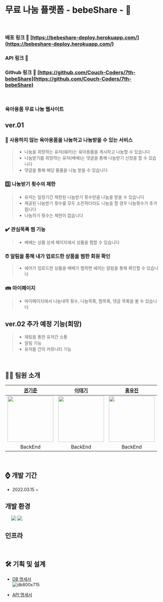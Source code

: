 # 무료 나눔 플랫폼 - bebeShare - 💓 
<br>

### 배포 링크 🔗 [https://bebeshare-deploy.herokuapp.com/](https://bebeshare-deploy.herokuapp.com/)
### API 링크 🔗 
### Github 링크 🔗 [https://github.com/Couch-Coders/7th-bebeShare](https://github.com/Couch-Coders/7th-bebeShare)   
<br>

### 육아용품 무료 나눔 웹사이트 

## ver.01
### :baby_bottle: 사용하지 않는 육아용품을 나눔하고 나눔받을 수 있는 서비스
> - 나눔을 희망하는 유저(쉐어)는 육아용품을 게시하고 나눔할 수 있습니다
> - 나눔받기를 희망하는 유저(베베)는 댓글을 통해 나눔받기 신청을 할 수 있습니다
> - 댓글을 통해 해당 물품을 나눔 받을 수 있습니다

### :three: 나눔받기 횟수의 제한
> - 유저는 일정기간 제한된 나눔받기 횟수만큼 나눔을 받을 수 있습니다
> - 제공된 나눔받기 횟수를 모두 소진하더라도 나눔을 할 경우 나눔횟수가 추가됩니다
> - 나눔하기 횟수는 제한이 없습니다

### :heavy_check_mark: 관심목록 찜 기능
> - 베베는 상품 상세 페이지에서 상품을 찜할 수 있습니다

### :alarm_clock: 알림을 통해 내가 업로드한 상품을 찜한 회원 확인
> - 쉐어가 업로드한 상품을 베베가 찜하면 쉐어는 알림을 통해 확인할 수 있습니다 

### :family: 마이페이지
> - 마이페이지에서 나눔내역 횟수, 나눔목록, 찜목록, 댓글 목록을 볼 수 있습니다

## ver.02 추가 예정 기능(희망)
> - 채팅을 통한 유저간 소통
> - 알림 기능
> - 유저들 간의 커뮤니티 기능

<br>

## 👨‍💻 팀원 소개

|                                    [권기준](https://github.com/superkkj)                                    |                                                                         [이태기](https://github.com/TevLee)                                                                          |                                       [홍유진](https://github.com/omnireader0)                                       |                                     
| :--------------------------------------------------------------------------------------------------------------: | :------------------------------------------------------------------------------------------------------------------------------------------------------------------------------------: | :--------------------------------------------------------------------------------------------------------------: | 
| <img src="https://res.cloudinary.com/divncmfka/image/upload/v1645906082/me_bvddac.jpg" width="150" height="150"> | <img src="https://user-images.githubusercontent.com/69510442/156530657-0bf8a79c-232b-4fd4-b10b-1f2c080d2aa3.png" width="150" height="150"> | <img src="https://res.cloudinary.com/divncmfka/image/upload/v1645950212/%E1%84%89%E1%85%A5%E1%86%AB%E1%84%92%E1%85%B4%E1%84%82%E1%85%B5%E1%86%B7_yr5abm.jpg" width="150" height="150"> | 
|                                                     BackEnd                                                     |                                                                                        BackEnd                                                                                        |                                                     BackEnd                                                      |

<br>

## :watch:  개발 기간
- 2022.03.15 ~ 

## 개발 환경
<p>
<img src="https://img.shields.io/badge/java-007396?style=flat-square&logo=java&logoColor=white" alt=""/>
<img src="https://img.shields.io/badge/Spring Boot -6DB33F?style=flat-square&logo=Spring Boot&logoColor=white" alt=""/>
<img src="https://img.shields.io/badge/SpringSecurity-6DB33F?style=flat-square&logo=SpringSecurity&logoColor=white" alt=""/>
<img src="https://img.shields.io/badge/JPA-6DB33F?style=flat-square&logo=&logoColor=white" alt=""/>
<img src="https://img.shields.io/badge/Query DSL-0769AD?style=flat-square&logo=&logoColor=white" alt=""/>
<img src="https://img.shields.io/badge/MariaDB -4479A1?style=flat-square&logo=MySQL&logoColor=white"/>
<img src="https://img.shields.io/badge/Oauth-4285F4?style=flat-square&logo=Google&logoColor=white"/>
</p>

## 인프라
<p>
<img src="https://img.shields.io/badge/Heroku -232F3E?style=flat-square&logo=Heroku&logoColor=white" alt=""/>
<img src="https://img.shields.io/badge/GitHub Actions -2088FF?style=flat-square&logo=GitHub Actions&logoColor=white" alt=""/>
</p>

## 🛠 기획 및 설계
- [DB 명세서](https://lean-owner-437.notion.site/DB-dc8f9dfa82504658b3324594b1e9f214)  
![db800x715](https://user-images.githubusercontent.com/48271665/162228879-9fa529cc-c351-4397-92c7-673392d27cbf.png)

- [API 명세서](https://lean-owner-437.notion.site/API-90cc212689ad4070b10fa83f822301bf)



